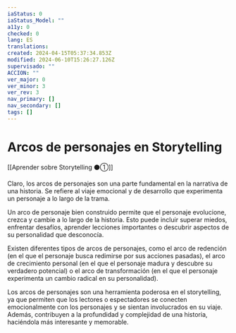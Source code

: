 ```yaml
---
iaStatus: 0
iaStatus_Model: ""
a11y: 0
checked: 0
lang: ES
translations: 
created: 2024-04-15T05:37:34.853Z
modified: 2024-06-10T15:26:27.126Z
supervisado: ""
ACCION: ""
ver_major: 0
ver_minor: 3
ver_rev: 3
nav_primary: []
nav_secondary: []
tags: []
---
```

# Arcos de personajes en Storytelling

[[Aprender sobre Storytelling ⚫①]]

Claro, los arcos de personajes son una parte fundamental en la narrativa de una historia. Se refiere al viaje emocional y de desarrollo que experimenta un personaje a lo largo de la trama. 

Un arco de personaje bien construido permite que el personaje evolucione, crezca y cambie a lo largo de la historia. Esto puede incluir superar miedos, enfrentar desafíos, aprender lecciones importantes o descubrir aspectos de su personalidad que desconocía.

Existen diferentes tipos de arcos de personajes, como el arco de redención (en el que el personaje busca redimirse por sus acciones pasadas), el arco de crecimiento personal (en el que el personaje madura y descubre su verdadero potencial) o el arco de transformación (en el que el personaje experimenta un cambio radical en su personalidad). 

Los arcos de personajes son una herramienta poderosa en el storytelling, ya que permiten que los lectores o espectadores se conecten emocionalmente con los personajes y se sientan involucrados en su viaje. Además, contribuyen a la profundidad y complejidad de una historia, haciéndola más interesante y memorable.
